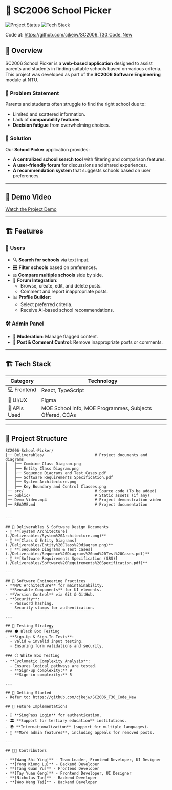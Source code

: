 # 🏫 SC2006 School Picker

![Project Status](https://img.shields.io/badge/Status-Completed-green)
![Tech Stack](https://img.shields.io/badge/Tech%20Stack-React%20%7C%20TypeScript%20%7C%20Figma-blue)

Code at: https://github.com/cjkejw/SC2006_T30_Code_New

## 📌 Overview
SC2006 School Picker is a **web-based application** designed to assist parents and students in finding suitable schools based on various criteria. This project was developed as part of the **SC2006 Software Engineering** module at NTU.

### 🚀 Problem Statement
Parents and students often struggle to find the right school due to:
- Limited and scattered information.
- Lack of **comparability features**.
- **Decision fatigue** from overwhelming choices.

### 🎯 Solution
Our **School Picker** application provides:
- **A centralized school search tool** with filtering and comparison features.
- **A user-friendly forum** for discussions and shared experiences.
- **A recommendation system** that suggests schools based on user preferences.

---

## 🎥 Demo Video
[Watch the Project Demo](./Demo%20Video.mp4)

---

## 🏗️ Features
### 🏫 **Users**
- 🔍 **Search for schools** via text input.
- 🎛️ **Filter schools** based on preferences.
- ⚖️ **Compare multiple schools** side by side.
- 💬 **Forum Integration**:
  - Browse, create, edit, and delete posts.
  - Comment and report inappropriate posts.
- 📊 **Profile Builder**:
  - Select preferred criteria.
  - Receive AI-based school recommendations.

### 🛠 **Admin Panel**
- 🚩 **Moderation**: Manage flagged content.
- 🛑 **Post & Comment Control**: Remove inappropriate posts or comments.

---

## 🏗️ Tech Stack
| **Category**  | **Technology**  |
|--------------|----------------|
| 💻 Frontend  | React, TypeScript |
| 🎨 UI/UX  | Figma  |
| 🔌 APIs Used  | MOE School Info, MOE Programmes, Subjects Offered, CCAs |

---

## 📂 Project Structure
```plaintext
SC2006-School-Picker/
│── Deliverables/                      # Project documents and diagrams
│   ├── Combine Class Diagram.png
│   ├── Entity Class Diagram.png
│   ├── Sequence Diagrams and Test Cases.pdf
│   ├── Software Requirements Specification.pdf
│   ├── System Architecture.png
│   ├── Key Boundary and Control Classes.png
│── src/                               # Source code (To be added)
│── public/                            # Static assets (if any)
│── Demo Video.mp4                     # Project demonstration video
│── README.md                          # Project documentation


---

## 📑 Deliverables & Software Design Documents
- 📌 **[System Architecture](./Deliverables/System%20Architecture.png)**
- 📌 **[Class & Entity Diagrams](./Deliverables/Entity%20Class%20diagram.png)**
- 📌 **[Sequence Diagrams & Test Cases](./Deliverables/Sequence%20Diagrams%20and%20Test%20Cases.pdf)**
- 📌 **[Software Requirements Specification (SRS)](./Deliverables/Software%20Requirements%20Specification.pdf)**

---

## 🔬 Software Engineering Practices
- **MVC Architecture** for maintainability.
- **Reusable Components** for UI elements.
- **Version Control** via Git & GitHub.
- **Security**:
  - Password hashing.
  - Security stamps for authentication.

---

## 🔎 Testing Strategy
### ⚫ Black Box Testing
- **Sign-Up & Sign-In Tests**:
  - Valid & invalid input testing.
  - Ensuring form validations and security.

### ⚪ White Box Testing
- **Cyclomatic Complexity Analysis**:
  - Ensures logical pathways are tested.
  - **Sign-up complexity:** 9
  - **Sign-in complexity:** 5

---

## 🚀 Getting Started
- Refer to: https://github.com/cjkejw/SC2006_T30_Code_New

## 🔮 Future Implementations

- 🔐 **SingPass Login** for authentication.
- 🏛 **Support for tertiary education** institutions.
- 🌍 **Internationalization** (support for multiple languages).
- 🔧 **More admin features**, including appeals for removed posts.

---

## 👨‍💻 Contributors

- **[Wang Shi Ying]** - Team Leader, Frontend Developer, UI Designer
- **[Yong Kiong Lu]** - Backend Developer
- **[Tang Guan Yu]** - Frontend Developer
- **[Tay Yuan Geng]** - Frontend Developer, UI Designer
- **[Nicholas Tan]** - Backend Developer
- **[Woo Weng Tai]** - Backend Developer



